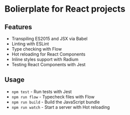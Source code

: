 Bolierplate for React projects
==============================

## Features

* Transpiling ES2015 and JSX via Babel
* Linting with ESLint
* Type checking with Flow
* Hot reloading for React Components
* Inline styles support with Radium
* Testing React Components with Jest

## Usage

* `npm test` - Run tests with Jest
* `npm run flow` - Typecheck files with Flow
* `npm run build` - Build the JavaScript bundle
* `npm run watch` - Start a server with Hot reloading
